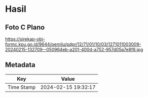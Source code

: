 # Hasil

## Foto C Plano

https://sirekap-obj-formc.kpu.go.id/9644/pemilu/pdpr/12/71/01/10/03/1271011003009-20240215-132709--050964eb-a201-400d-a752-957d05a7e8f8.jpg


## Metadata

| Key        | Value               |
| ---------- | ------------------- |
| Time Stamp | 2024-02-15 19:32:17 |



